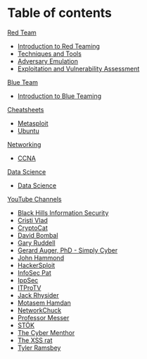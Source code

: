 # Table of contents
[Red Team]()
  - [Introduction to Red Teaming](Docker/C1.Containers_Essentials-Docker.md)
  - [Techniques and Tools](Tools/IntroClass/Memory/MemoryAnalysis.md)
  - [Adversary Emulation](Tools/IntroClass/TCPDump/TCPDump.md)
  - [Exploitation and Vulnerability Assessment](Tools/IntroClass/WebLogReview/WebLogReview.md)

[Blue Team]()
  - [Introduction to Blue Teaming](Docker/C1.Containers_Essentials-Docker.md)

[Cheatsheets]()
  - [Metasploit](003_Cheatsheets/Metasploit.md)
  - [Ubuntu](003_Cheatsheets/Ubuntu.md)

[Networking]()
  - [CCNA](004_Networking/CCNA.md)

[Data Science]()
  - [Data Science](014_Data_Science/Data_Science.md)

[YouTube Channels]()
  - [Black Hills Information Security](https://www.youtube.com/@BlackHillsInformationSecurity/playlists)
  - [Cristi Vlad](https://www.youtube.com/@CristiVladZ/playlists)
  - [CryptoCat](https://www.youtube.com/@_CryptoCat/playlists)
  - [David Bombal](https://www.youtube.com/@davidbombal/playlists)
  - [Gary Ruddell](https://www.youtube.com/@garyruddellofficial/playlists)
  - [Gerard Auger, PhD - Simply Cyber](https://www.youtube.com/@SimplyCyber/playlists)
  - [John Hammond](https://www.youtube.com/@_JohnHammond/playlists)
  - [HackerSploit](https://www.youtube.com/HackerSploit/playlists)
  - [InfoSec Pat](https://www.youtube.com/@InfoSecPat/playlists)
  - [IppSec](https://www.youtube.com/@ippsec/playlists)
  - [ITProTV](https://www.youtube.com/@ItproTv/playlists)
  - [Jack Rhysider](https://www.youtube.com/@JackRhysider/playlists)
  - [Motasem Hamdan](https://www.youtube.com/@MotasemHamdan/playlists)
  - [NetworkChuck](https://www.youtube.com/@NetworkChuck/playlists)
  - [Professor Messer](https://www.youtube.com/@professormesser/playlists)
  - [STÖK](https://www.youtube.com/@STOKfredrik/playlists)
  - [The Cyber Menthor](https://www.youtube.com/@TCMSecurityAcademy/playlists)
  - [The XSS rat](https://www.youtube.com/@TheXSSrat/playlists)
  - [Tyler Ramsbey](https://www.youtube.com/@TylerRamsbey/playlists)

